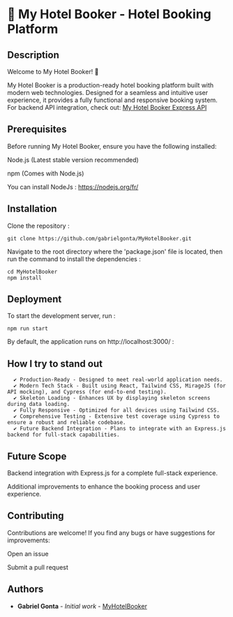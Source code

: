 # 🏨 My Hotel Booker - Hotel Booking Platform

## Description

Welcome to My Hotel Booker! 🎉

My Hotel Booker is a production-ready hotel booking platform built with modern web technologies. Designed for a seamless and intuitive user experience, it provides a fully functional and responsive booking system. For backend API integration, check out: [My Hotel Booker Express API](https://github.com/gabrielgonta/MyHotelBookerAPI.git)

## Prerequisites

Before running My Hotel Booker, ensure you have the following installed:

Node.js (Latest stable version recommended)

npm (Comes with Node.js)

You can install NodeJs : https://nodejs.org/fr/

## Installation

Clone the repository :

```
git clone https://github.com/gabrielgonta/MyHotelBooker.git
```

Navigate to the root directory where the 'package.json' file is located, then run the command to install the dependencies :

```
cd MyHotelBooker
npm install
```

## Deployment

To start the development server, run :

```
npm run start
```

By default, the application runs on http://localhost:3000/ :

## How I try to stand out

      ✔️ Production-Ready - Designed to meet real-world application needs.
      ✔️ Modern Tech Stack - Built using React, Tailwind CSS, MirageJS (for API mocking), and Cypress (for end-to-end testing).
      ✔️ Skeleton Loading - Enhances UX by displaying skeleton screens during data loading.
      ✔️ Fully Responsive - Optimized for all devices using Tailwind CSS.
      ✔️ Comprehensive Testing - Extensive test coverage using Cypress to ensure a robust and reliable codebase.
      ✔️ Future Backend Integration - Plans to integrate with an Express.js backend for full-stack capabilities.

## Future Scope

Backend integration with Express.js for a complete full-stack experience.

Additional improvements to enhance the booking process and user experience.

## Contributing

Contributions are welcome! If you find any bugs or have suggestions for improvements:

Open an issue

Submit a pull request

## Authors

* **Gabriel Gonta** - *Initial work* - [MyHotelBooker](https://github.com/gabrielgonta/MyHotelBooker.git)